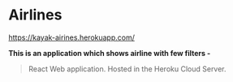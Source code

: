 # Airlines
https://kayak-airines.herokuapp.com/

**This is an application which shows airline with few filters -**
> React Web application. Hosted in the Heroku Cloud Server.
